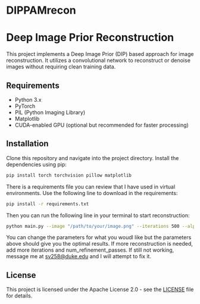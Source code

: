 # DIPPAMrecon

# Deep Image Prior Reconstruction

This project implements a Deep Image Prior (DIP) based approach for image reconstruction. It utilizes a convolutional network to reconstruct or denoise images without requiring clean training data.

## Requirements

- Python 3.x
- PyTorch
- PIL (Python Imaging Library)
- Matplotlib
- CUDA-enabled GPU (optional but recommended for faster processing)

## Installation

Clone this repository and navigate into the project directory. Install the dependencies using pip:

```bash
pip install torch torchvision pillow matplotlib
```

There is a requirements file you can review that I have used in virtual environments. 
Use the following line to download in the requirements:

```bash
pip install -r requirements.txt
```

Then you can run the following line in your terminal to start reconstruction:

```bash
python main.py --image "/path/to/your/image.png" --iterations 500 --alpha 0.8 --num_refinement_passes 3 --accumulation_steps 4 --save_path "output/path.png"
```

You can change the parameters for what you woudl like but the parameters above should give you the optimal results.
If more reconstruction is needed, add more iterations and num_refinement_passes.
If still not working, message me at sv258@duke.edu and I will attempt to fix it.

## License
This project is licensed under the Apache License 2.0 - see the [LICENSE](LICENSE) file for details.
